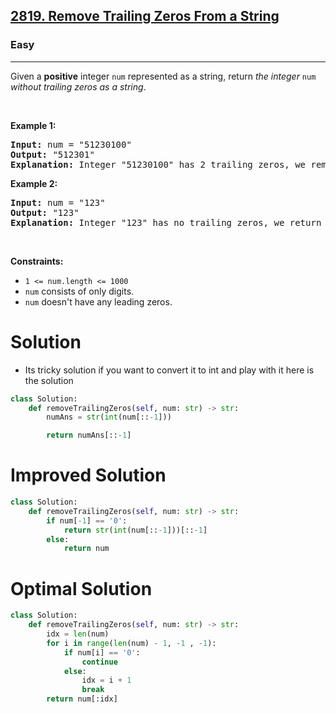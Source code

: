 <h2><a href="https://leetcode.com/problems/remove-trailing-zeros-from-a-string">2819. Remove Trailing Zeros From a String</a></h2><h3>Easy</h3><hr><p>Given a <strong>positive</strong> integer <code>num</code> represented as a string, return <em>the integer </em><code>num</code><em> without trailing zeros as a string</em>.</p>

<p>&nbsp;</p>
<p><strong class="example">Example 1:</strong></p>

<pre>
<strong>Input:</strong> num = &quot;51230100&quot;
<strong>Output:</strong> &quot;512301&quot;
<strong>Explanation:</strong> Integer &quot;51230100&quot; has 2 trailing zeros, we remove them and return integer &quot;512301&quot;.
</pre>

<p><strong class="example">Example 2:</strong></p>

<pre>
<strong>Input:</strong> num = &quot;123&quot;
<strong>Output:</strong> &quot;123&quot;
<strong>Explanation:</strong> Integer &quot;123&quot; has no trailing zeros, we return integer &quot;123&quot;.
</pre>

<p>&nbsp;</p>
<p><strong>Constraints:</strong></p>

<ul>
	<li><code>1 &lt;= num.length &lt;= 1000</code></li>
	<li><code>num</code> consists&nbsp;of only digits.</li>
	<li><code>num</code> doesn&#39;t&nbsp;have any leading zeros.</li>
</ul>


# Solution 
* Its tricky solution if you want to convert it to int and play with it here is the solution

```python
class Solution:
    def removeTrailingZeros(self, num: str) -> str:
        numAns = str(int(num[::-1]))

        return numAns[::-1]
```
# Improved Solution
```python
class Solution:
    def removeTrailingZeros(self, num: str) -> str:
        if num[-1] == '0':
            return str(int(num[::-1]))[::-1]
        else:
            return num
```

# Optimal Solution
```python
class Solution:
    def removeTrailingZeros(self, num: str) -> str:
        idx = len(num)
        for i in range(len(num) - 1, -1 , -1):
            if num[i] == '0':
                continue
            else:
                idx = i + 1
                break
        return num[:idx]
```
